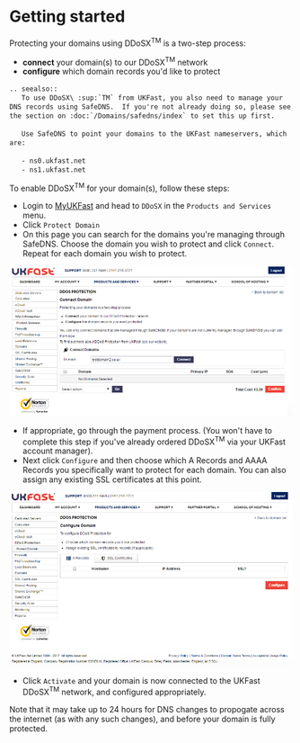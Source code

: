 # Getting started

Protecting your domains using DDoSX<sup>TM</sup> is a two-step process:

- **connect** your domain(s) to our DDoSX<sup>TM</sup> network
- **configure** which domain records you'd like to protect

```eval_rst
.. seealso::
   To use DDoSX\ :sup:`TM` from UKFast, you also need to manage your DNS records using SafeDNS.  If you're not already doing so, please see the section on :doc:`/Domains/safedns/index` to set this up first.

   Use SafeDNS to point your domains to the UKFast nameservers, which are:

   - ns0.ukfast.net
   - ns1.ukfast.net
```

To enable DDoSX<sup>TM</sup> for your domain(s), follow these steps:

- Login to [MyUKFast](https://my.ukfast.co.uk) and head to `DDoSX` in the `Products and Services` menu.
- Click `Protect Domain`
- On this page you can search for the domains you're managing through SafeDNS.  Choose the domain you wish to protect and click `Connect`.  Repeat for each domain you wish to protect.

![connect](files/connect.PNG)

- If appropriate, go through the payment process. (You won't have to complete this step if you've already ordered DDoSX<sup>TM</sup> via your UKFast account manager).
- Next click `Configure` and then choose which A Records and AAAA Records you specifically want to protect for each domain.  You can also assign any existing SSL certificates at this point.

![configuredomain](files/configuredomain.PNG)

- Click `Activate` and your domain is now connected to the UKFast DDoSX<sup>TM</sup> network, and configured appropriately.  

Note that it may take up to 24 hours for DNS changes to propogate across the internet (as with any such changes), and before your domain is fully protected.

